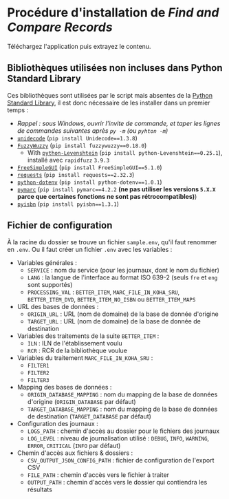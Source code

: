 # Procédure d'installation de _Find and Compare Records_

Téléchargez l'application puis extrayez le contenu.

## Bibliothèques utilisées non incluses dans Python Standard Library

Ces bibliothèques sont utilisées par le script mais absentes de la [Python Standard Library](https://docs.python.org/3/library/), il est donc nécessaire de les installer dans un premier temps :

* _Rappel : sous Windows, ouvrir l'invite de commande, et taper les lignes de commandes suivantes après `py -m` (ou `pyhton -m`)_
* [`unidecode`](https://pypi.org/project/Unidecode/) (`pip install Unidecode==1.3.8`)
* [`FuzzyWuzzy`](https://pypi.org/project/fuzzywuzzy/) (`pip install fuzzywuzzy==0.18.0`)
  * With [`python-Levenshtein`](https://pypi.org/project/python-Levenshtein/) (`pip install python-Levenshtein==0.25.1`), installé avec `rapidfuzz` `3.9.3`
* [`FreeSimpleGUI`](https://pypi.org/project/FreeSimpleGUI/) (`pip install FreeSimpleGUI==5.1.0`)
* [`requests`](https://pypi.org/project/requests/) (`pip install requests==2.32.3`)
* [`python-dotenv`](https://pypi.org/project/python-dotenv/) (`pip install python-dotenv==1.0.1`)
* [`pymarc`](https://pypi.org/project/pymarc/) (`pip install pymarc==4.2.2` __(ne pas utiliser les versions `5.X.X` parce que certaines fonctions ne sont pas rétrocompatibles)__)
* [`pyisbn`](https://pypi.org/project/pyisbn) (`pip install pyisbn==1.3.1`)

## Fichier de configuration

À la racine du dossier se trouve un fichier `sample.env`, qu'il faut renommer en `.env`.
Ou il faut créer un fichier `.env` avec les variables :

* Variables générales :
    * `SERVICE` : nom du service (pour les journaux, dont le nom du fichier)
    * `LANG` : la langue de l'interface au format ISO 639-2 (seuls `fre` et `eng` sont supportés)
    * `PROCESSING_VAL` : `BETTER_ITEM`, `MARC_FILE_IN_KOHA_SRU`, `BETTER_ITEM_DVD`, `BETTER_ITEM_NO_ISBN` ou `BETTER_ITEM_MAPS`
* URL des bases de données :
  * `ORIGIN_URL` : URL (nom de domaine) de la base de donnée d'origine
  * `TARGET_URL` : URL (nom de domaine) de la base de donnée de destination
* Variables des traitements de la suite `BETTER_ITEM` :
  * `ILN` : ILN de l'établissement voulu
  * `RCR` : RCR de la bibliothèque voulue
* Variables du traitement `MARC_FILE_IN_KOHA_SRU` :
  * `FILTER1`
  * `FILTER2`
  * `FILTER3`
* Mapping des bases de données :
  * `ORIGIN_DATABASE_MAPPING` : nom du mapping de la base de données d'origine (`ORIGIN_DATABASE` par défaut)
  * `TARGET_DATABASE_MAPPING` : nom du mapping de la base de données de destination (`TARGET_DATABASE` par défaut)
* Configuration des journaux :
  * `LOGS_PATH` : chemin d'accès au dossier pour le fichiers des journaux
  * `LOG_LEVEL` : niveau de journalisation utilisé : `DEBUG`, `INFO`, `WARNING`, `ERROR`, `CRITICAL` (`INFO` par défaut)
* Chemin d'accès aux fichiers & dossiers :
  * `CSV_OUTPUT_JSON_CONFIG_PATH` : fichier de configuration de l'export CSV
  * `FILE_PATH` : chemin d'accès vers le fichier à traiter
  * `OUTPUT_PATH` : chemin d'accès vers le dossier qui contiendra les résultats
